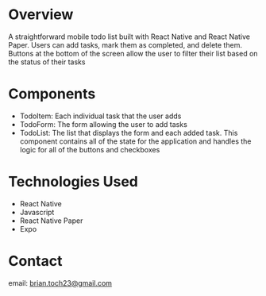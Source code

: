 # Overview

A straightforward mobile todo list built with React Native and React Native Paper. Users can add tasks, mark them as completed, and delete them. Buttons at the bottom of the screen allow the user to filter their list based on the status of their tasks

# Components

<ul>
  <li>TodoItem: Each individual task that the user adds</li>
  <li>TodoForm: The form allowing the user to add tasks</li>
  <li>
    TodoList: The list that displays the form and each added task. This component contains all of the state for the application and handles the logic for all of the buttons and checkboxes
  </li>
</ul>

# Technologies Used

<ul>
  <li>React Native</li>
  <li>Javascript</li>
  <li>React Native Paper</li>
  <li>Expo</li>
</ul>

# Contact

email: brian.toch23@gmail.com
